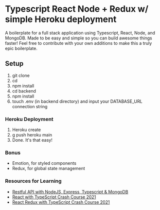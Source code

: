 # Typescript React Node + Redux w/ simple Heroku deployment
A boilerplate for a full stack application using Typescript, React, Node, and MongoDB. Made to be easy and simple so you can build awesome things faster! Feel free to contribute with your own additions to make this a truly epic boilerplate.
## Setup
1. git clone
2. cd
3. npm install
4. cd backend
5. npm install
6. touch .env (in backend directory) and input your DATABASE_URL connection string

### Heroku Deployment
1. Heroku create
2. g push heroku main
3. Done. It's that easy!

### Bonus
- Emotion, for styled components
- Redux, for global state management

### Resources for Learning
- [Restful API with NodeJS, Express, Typescript & MongoDB](https://www.youtube.com/watch?v=lNqaQ0wEeAo)
- [React with TypeScript Crash Course 2021](https://www.youtube.com/watch?v=jrKcJxF0lAU)
- [React Redux with TypeScript Crash Course 2021](https://www.youtube.com/watch?v=udr2rx_B99w)
